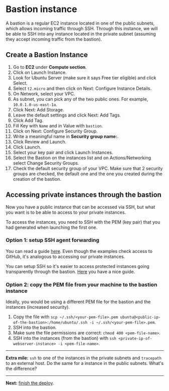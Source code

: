 # Bastion instance

A bastion is a regular EC2 instance located in one of the public subnets, which allows incoming traffic through SSH. Through this instance, we will be able to SSH into any instance located in the private subnet (assuming they accept incoming traffic from the bastion).

## Create a Bastion Instance
1. Go to **EC2** under **Compute section**.
2. Click on Launch Instance.
3. Look for Ubuntu Server (make sure it says Free tier eligible) and click Select.
4. Select `t2.micro` and then click on Next: Configure Instance Details.
5. On Network, select your VPC.
6. As subnet, you can pick any of the two public ones. For example, `10.0.1.0-us-east-1a`.
8. Click Next: Add Storage.
9. Leave the default settings and click Next: Add Tags.
10. Click Add Tag.
11. Fill Key with `Name` and in Value with `bastion`.
12. Click on Next: Configure Security Group.
13. Write a meaningful name in **Security group name:**.
14. Click Review and Launch.
15. Click Launch.
16. Select your key pair and click Launch Instances.
17. Select the Bastion on the instances list and on Actions/Networking select Change Security Groups.
18. Check the default security group of your VPC. Make sure that 2 security groups are checked, the default one and the one you created during the creation of the bastion.

## Accessing private instances through the bastion

Now you have a public instance that can be accessed via SSH, but what you want is to be able to access to your private instances.

To access the instances, you need to SSH with the PEM (key pair) that you had generated when launching the first one.

### Option 1: setup SSH agent forwarding
You can read a guide [here](https://developer.github.com/v3/guides/using-ssh-agent-forwarding/). Even though the examples check access to GitHub, it's analogous to accessing our private instances.

You can setup SSH so it's easier to access protected instances going transparently through the bastion. [Here](https://www.cyberciti.biz/faq/linux-unix-ssh-proxycommand-passing-through-one-host-gateway-server/) you have a nice guide.

### Option 2: copy the PEM file from your machine to the bastion instance
Ideally, you would be using a different PEM file for the bastion and the instances (increased security).

1. Copy the file with `scp ~/.ssh/<your-pem-file>.pem ubuntu@<public-ip-of-the-bastion>:/home/ubuntu/.ssh -i ~/.ssh/<your-pem-file>.pem`.
2. SSH into the bastion.
2. Make sure the file permissions are correct: `chmod 400 <pem-file-name>`.
3. SSH into the instances (from the bastion) with `ssh <private-ip-of-webserver-instance> -i <pem-file-name>`.

---
**Extra mile:** `ssh` to one of the instances in the private subnets and `tracepath` to an external host. Do the same for a instance in the public subnets. What's the difference?

---

**Next:** [finish the deploy](/workshop/vpc-subnets-bastion/08-finishing-up.md).
